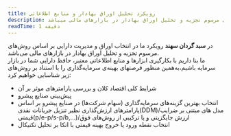 ```yaml
---
title: رویکرد تحلیل اوراق بهادار و منابع اطلاعاتی
description: در سبد گردان سهند رویکرد ما در انتخاب اوراق و مدیریت دارایی بر اساس روشهای مرسوم تجزیه و تحلیل اوراق بهادار در بازارهای مالی میباشد.
readTime: 1 دقیقه
---
```


در **سبد گردان سهند** رویکرد ما در انتخاب اوراق و مدیریت دارایی بر اساس روش‌های مرسوم تجزیه و تحلیل اوراق بهادار در بازارهای مالی می‌باشد.<br>
ما بنا داریم با بکارگیری ابزارها و منابع اطلاعاتی معتبر، حافظ دارایی شما در بازار سرمایه باشیم،به‌همین منظور فرصتهای بهینه‌ی سرمایه‌گذاری را با استناد بر روش‌های زیر شناسایی خواهیم کرد:<br>

- شرایط کلی اقتصاد کلان و بررسی پارامترهای موثر بر آن
- پیش‌بینی صنایع پیشرو
- انتخاب بهترین گزینه‌های سرمایه‌گذاری (سهام شرکت‌ها) در صنایع پیشرو بر اساس پارامترهای ارزش‌گذاری نظیر تنزیل جریانات نقدی(DDM)/مدل های مبتنی بر ضرایب قیمتی(p/e-p/s-p/b,…)/ارزش جایگزینی و یا ترکیبی از روش‌های فوق
- انتخاب نقطه ورود یا خروج بهینه قیمتی با اتکا بر تحلیل تکنیکال

